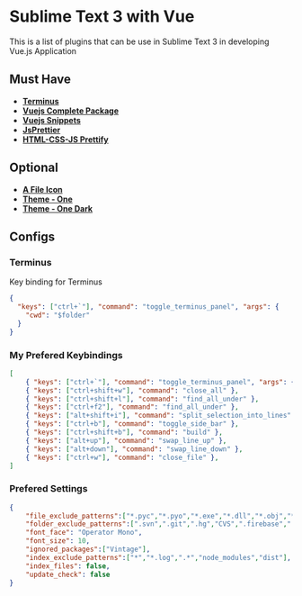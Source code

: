 # Sublime Text 3 with Vue
This is a list of plugins that can be use in Sublime Text 3 in developing Vue.js Application
## Must Have
 - **[Terminus](https://packagecontrol.io/packages/Terminus)**
 - **[Vuejs Complete Package](https://packagecontrol.io/packages/Vuejs%20Complete%20Packages)**
 - **[Vuejs Snippets](https://packagecontrol.io/packages/Vuejs%20Snippets)**
 - **[JsPrettier](https://packagecontrol.io/packages/JsPrettier)**
 - **[HTML-CSS-JS Prettify](https://packagecontrol.io/packages/HTML-CSS-JS%20Prettify)**
## Optional
 - **[A File Icon](https://packagecontrol.io/packages/A%20File%20Icon)**
 - **[Theme - One](https://packagecontrol.io/packages/Theme%20-%20One)**
 - **[Theme - One Dark](https://packagecontrol.io/packages/Theme%20-%20One%20Dark)**

## Configs
### Terminus
Key binding for Terminus
```json
{ 
  "keys": ["ctrl+`"], "command": "toggle_terminus_panel", "args": {
    "cwd": "$folder"
  }
}
```
### My Prefered Keybindings
```json
[
	{ "keys": ["ctrl+`"], "command": "toggle_terminus_panel", "args": {"cwd": "$folder"}},
	{ "keys": ["ctrl+shift+w"], "command": "close_all" },
	{ "keys": ["ctrl+shift+l"], "command": "find_all_under" },
	{ "keys": ["ctrl+f2"], "command": "find_all_under" },
	{ "keys": ["alt+shift+i"], "command": "split_selection_into_lines" },
	{ "keys": ["ctrl+b"], "command": "toggle_side_bar" },
	{ "keys": ["ctrl+shift+b"], "command": "build" },
	{ "keys": ["alt+up"], "command": "swap_line_up" },
	{ "keys": ["alt+down"], "command": "swap_line_down" },
	{ "keys": ["ctrl+w"], "command": "close_file" },
]
```
### Prefered Settings
```json
{
	"file_exclude_patterns":["*.pyc","*.pyo","*.exe","*.dll","*.obj","*.o","*.a","*.lib","*.so","*.dylib","*.ncb","*.sdf","*.suo","*.pdb","*.idb",".DS_Store","*.class","*.psd","*.db","*.sublime-workspace","*.log"],
	"folder_exclude_patterns":[".svn",".git",".hg","CVS",".firebase",".vscode"],
	"font_face": "Operator Mono",
	"font_size": 10,
	"ignored_packages":["Vintage"],
	"index_exclude_patterns":["*","*.log",".*","node_modules","dist"],
	"index_files": false,
	"update_check": false
}

```
